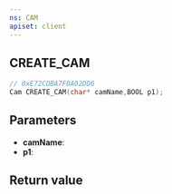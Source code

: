 ```yaml
---
ns: CAM
apiset: client
---
```

## CREATE_CAM

```c
// 0xE72CDBA7F0A02DD6
Cam CREATE_CAM(char* camName,BOOL p1);
```


## Parameters
* **camName**:
* **p1**:

## Return value
